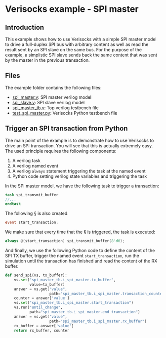# Verisocks example - SPI master

## Introduction

This example shows how to use Verisocks with a simple SPI master model to drive
a full-duplex SPI bus with arbitrary content as well as read the result sent by
an SPI slave on the same bus. For the purpose of the example, a simplistic SPI
slave sends back the same content that was sent by the master in the previous
transaction.

## Files

The example folder contains the following files:

* [spi_master.v](spi_master.v): SPI master verilog model
* [spi_slave.v](spi_slave.v): SPI slave verilog model
* [spi_master_tb.v](spi_master_tb.v): Top verilog testbench file
* [test_spi_master.py](test_spi_master.py): Verisocks Python testbench file

## Trigger an SPI transaction from Python

The main point of the example is to demonstrate how to use Verisocks to drive
an SPI transaction. You will see that this is actually extremely easy. The used principle requires the following components:

1. A verilog task
2. A verilog named event
3. A verilog `always` statement triggering the task at the named event
4. Python code setting verilog state variables and triggering the task

In the SPI master model, we have the following task to trigger a transaction:

```verilog
task spi_transmit_buffer
//...
endtask
```

The following § is also created:

```verilog
event start_transaction;
```

We make sure that every time that the § is triggered, the task is executed:

```verilog
always @(start_transaction) spi_transmit_buffer(8'd0);
```

And finally, we use the following Python code to define the content of the SPI
TX buffer, trigger the named event `start_transaction`, run the simulation
until the transaction has finished and read the content of the RX buffer.

```python
def send_spi(vs, tx_buffer):
    vs.set("spi_master_tb.i_spi_master.tx_buffer",
           value=tx_buffer)
    answer = vs.get("value",
                    path="spi_master_tb.i_spi_master.transaction_counter")
    counter = answer['value']
    vs.set("spi_master_tb.i_spi_master.start_transaction")
    vs.run("until_change",
           path="spi_master_tb.i_spi_master.end_transaction")
    answer = vs.get("value",
                    path="spi_master_tb.i_spi_master.rx_buffer")
    rx_buffer = answer['value']
    return rx_buffer, counter
```
